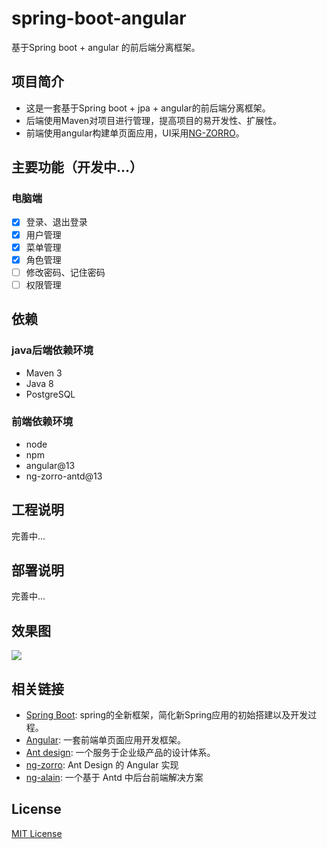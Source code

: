 # spring-boot-angular

基于Spring boot + angular 的前后端分离框架。

## 项目简介

* 这是一套基于Spring boot + jpa + angular的前后端分离框架。
* 后端使用Maven对项目进行管理，提高项目的易开发性、扩展性。
* 前端使用angular构建单页面应用，UI采用[NG-ZORRO](https://ng.ant.design/)。

## 主要功能（开发中...）

### 电脑端

- [x] 登录、退出登录
- [x] 用户管理
- [x] 菜单管理
- [x] 角色管理
- [ ] 修改密码、记住密码
- [ ] 权限管理

## 依赖

### java后端依赖环境

* Maven 3
* Java 8
* PostgreSQL

### 前端依赖环境

* node
* npm
* angular@13
* ng-zorro-antd@13

## 工程说明

完善中...

## 部署说明

完善中...

## 效果图

![](http://image.dqv5.com/public/2018/1543051392883.jpg)

## 相关链接

* [Spring Boot](https://spring.io/projects/spring-boot):   spring的全新框架，简化新Spring应用的初始搭建以及开发过程。
* [Angular](https://angular.cn/):           一套前端单页面应用开发框架。
* [Ant design](https://ant.design/):      一个服务于企业级产品的设计体系。
* [ng-zorro](https://ng.ant.design/):      Ant Design 的 Angular 实现
* [ng-alain](https://ng-alain.com/):     一个基于 Antd 中后台前端解决方案

## License

[MIT License](./LICENSE)


